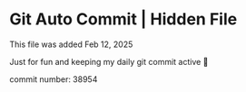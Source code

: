 # Git Auto Commit | Hidden File

This file was added Feb 12, 2025

Just for fun and keeping my daily git commit active 🤪

commit number: 38954
